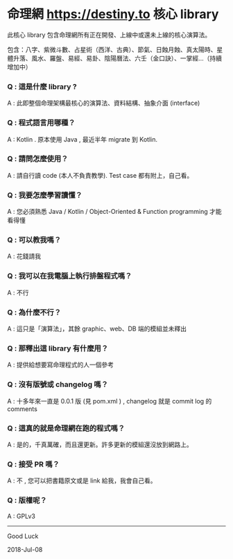 # 命理網 https://destiny.to 核心 library

此核心 library 包含命理網所有正在開發、上線中或還未上線的核心演算法。

包含：八字、紫微斗數、占星術（西洋、古典）、節氣、日蝕月蝕、真太陽時、星體升落、風水、羅盤、易經、易卦、陰陽曆法、六壬（金口訣）、一掌經...（持續增加中）

### Q : 這是什麼 library ?
A : 此即整個命理架構最核心的演算法、資料結構、抽象介面 (interface)

### Q : 程式語言用哪種？
A : Kotlin . 原本使用 Java , 最近半年 migrate 到 Kotlin.

### Q : 請問怎麼使用？
A : 請自行讀 code (本人不負責教學). Test case 都有附上，自己看。

### Q : 我要怎麼學習讀懂？
A : 您必須熟悉 Java / Kotlin / Object-Oriented & Function programming 才能看得懂

### Q : 可以教我嗎？
A : 花錢請我

### Q : 我可以在我電腦上執行排盤程式嗎？
A : 不行

### Q : 為什麼不行？
A : 這只是「演算法」，其餘 graphic、web、DB 端的模組並未釋出

### Q : 那釋出這 library 有什麼用？
A : 提供給想要寫命理程式的人一個參考

### Q : 沒有版號或 changelog 嗎？
A : 十多年來一直是 0.0.1 版 (見 pom.xml ) , changelog 就是 commit log 的 comments

### Q : 這真的就是命理網在跑的程式嗎？
A : 是的，千真萬確，而且還更新。許多更新的模組還沒放到網路上。

### Q : 接受 PR 嗎？
A : 不 , 您可以把書籍原文或是 link 給我，我會自己看。

### Q : 版權呢？
A : GPLv3



---------------------------------------
Good Luck

2018-Jul-08